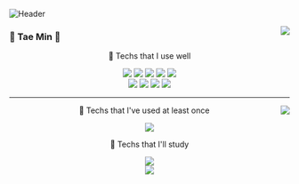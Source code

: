 ![Header](https://capsule-render.vercel.app/api?type=waving&color=auto&height=100&section=header)
<div align="center">
    <img align="right" src="https://github-readme-stats.vercel.app/api/top-langs/?username=kimtaemin27&theme=dracula&exclude_repo=Computer-Science-Engineering&layout=compact&langs_count=8&card_width=460"/>
    
</div>
  
  ### 🌟 Tae Min 🌟
  
  
  <div align="center">

  <p align="center"> 📌 Techs that I use well </p>  
  
  <img src="https://img.shields.io/badge/MYSQL-4479A1?style=flat-square&logo=mysql&logoColor=white">
  <img src="https://img.shields.io/badge/Oracle-F80000?style=plastic&logo=oracle&logoColor=white">
  <img src="https://img.shields.io/badge/PHP-4479A1?style=plastic&logo=mysql&logoColor=white">
  <img src="https://img.shields.io/badge/Java-007396?style=plastic&logo=OpenJDK&logoColor=white">
  <img src="https://img.shields.io/badge/SPRING-6DB33F?style=flat-square&logo=spring&logoColor=white">
  <br>
  <img src="https://img.shields.io/badge/HTML5-E34F26?style=plastic&logo=html5&logoColor=white"/>
  <img src="https://img.shields.io/badge/CSS-1572B6?style=plastic&logo=css3&logoColor=white"/>
  <img src="https://img.shields.io/badge/Javascript-F7DF1E?style=plastic&logo=javascript&logoColor=black">
  <img src="https://img.shields.io/badge/Bootstrap-7952B3?style=plastic&logo=bootstrap&logoColor=white">


  
</div>

 ---

<div align="center">
    <img align="right" src="https://github-readme-stats.vercel.app/api?username=kimtaemin27&show_icons=true&theme=dracula"/>  
  <p align="center"> 📌 Techs that I've used at least once </p>  
    <img src="https://img.shields.io/badge/Laravel-4479A1?style=flat-square&logo=mysql&logoColor=white">
    
  <p align="center"> 📌 Techs that I'll study </p>
  <img src="https://img.shields.io/badge/Python-3766AB?style=plastic&logo=C#&logoColor=white"/>

</div>

<div align="center">
    <img src="https://github-readme-activity-graph.vercel.app/graph?username=kimtaemin27&theme=dracula">
</div>


<!--![Footer](https://capsule-render.vercel.app/api?type=waving&color=auto&height=100&section=footer)-->
